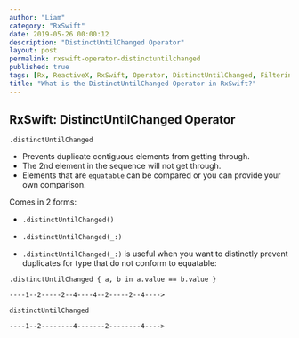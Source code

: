 ```yaml
---
author: "Liam"
category: "RxSwift"
date: 2019-05-26 00:00:12
description: "DistinctUntilChanged Operator"
layout: post
permalink: rxswift-operator-distinctuntilchanged
published: true
tags: [Rx, ReactiveX, RxSwift, Operator, DistinctUntilChanged, Filtering]
title: "What is the DistinctUntilChanged Operator in RxSwift?"
---
```


## RxSwift: DistinctUntilChanged Operator

`.distinctUntilChanged`

- Prevents duplicate contiguous elements from getting through.
- The 2nd element in the sequence will not get through.
- Elements that are `equatable` can be compared or you can provide your own comparison.

Comes in 2 forms:

- `.distinctUntilChanged()`
- `.distinctUntilChanged(_:)`

- `.distinctUntilChanged(_:)` is useful when you want to distinctly prevent duplicates for type that do not conform to equatable:

```
.distinctUntilChanged { a, b in a.value == b.value }
```

```
----1--2-----2--4----4--2-----2--4---->

distinctUntilChanged

----1--2--------4-------2--------4---->
```
